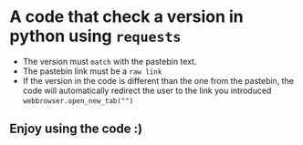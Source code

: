 # A code that check a version in python using ``requests``

- The version must ``match`` with the pastebin text.
- The pastebin link must be a ``raw link``
- If the version in the code is different than the one from the pastebin, the code will automatically redirect the user to the link you introduced
```webbrowser.open_new_tab("")```

## Enjoy using the code :)
